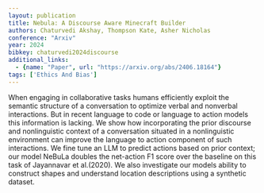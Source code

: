 ```yaml
---
layout: publication
title: Nebula: A Discourse Aware Minecraft Builder
authors: Chaturvedi Akshay, Thompson Kate, Asher Nicholas
conference: "Arxiv"
year: 2024
bibkey: chaturvedi2024discourse
additional_links:
  - {name: "Paper", url: "https://arxiv.org/abs/2406.18164"}
tags: ['Ethics And Bias']
---
```

When engaging in collaborative tasks humans efficiently exploit the semantic structure of a conversation to optimize verbal and nonverbal interactions. But in recent language to code or language to action models this information is lacking. We show how incorporating the prior discourse and nonlinguistic context of a conversation situated in a nonlinguistic environment can improve the language to action component of such interactions. We fine tune an LLM to predict actions based on prior context; our model NeBuLa doubles the net-action F1 score over the baseline on this task of Jayannavar et al.(2020). We also investigate our models ability to construct shapes and understand location descriptions using a synthetic dataset.
